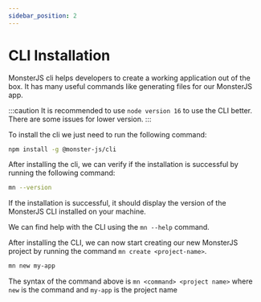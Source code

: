 ```yaml
---
sidebar_position: 2
---
```


# CLI Installation

MonsterJS cli helps developers to create a working application out of the box. It has many useful commands like generating files for our MonsterJS app.

:::caution
It is recommended to use `node version 16` to use the CLI better. There are some issues for lower version.
:::

To install the cli we just need to run the following command:

```bash
npm install -g @monster-js/cli
```

After installing the cli, we can verify if the installation is successful by running the following command:

```bash
mn --version
```

If the installation is successful, it should display the version of the MonsterJS CLI installed on your machine.

We can find help with the CLI using the `mn --help` command.

After installing the CLI, we can now start creating our new MonsterJS project by running the command `mn create <project-name>`.

```bash
mn new my-app
```

The syntax of the command above is `mn <command> <project name>` where `new` is the command and `my-app` is the project name
